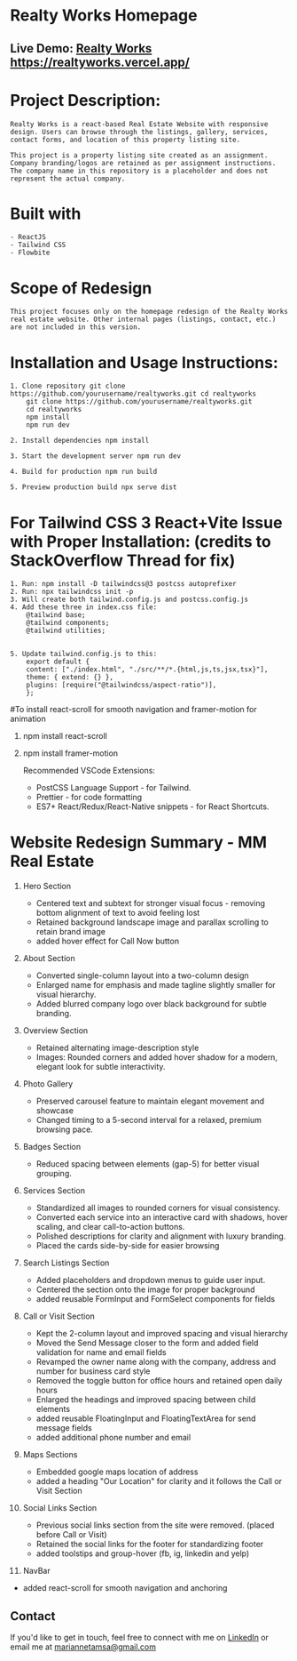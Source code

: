 # Realty Works Homepage

## Live Demo: [Realty Works](https://realtyworks.vercel.app/) https://realtyworks.vercel.app/

# Project Description:

    Realty Works is a react-based Real Estate Website with responsive design. Users can browse through the listings, gallery, services, contact forms, and location of this property listing site.

    This project is a property listing site created as an assignment. Company branding/logos are retained as per assignment instructions. The company name in this repository is a placeholder and does not represent the actual company.

# Built with

    - ReactJS
    - Tailwind CSS
    - Flowbite

# Scope of Redesign

    This project focuses only on the homepage redesign of the Realty Works real estate website. Other internal pages (listings, contact, etc.) are not included in this version.

# Installation and Usage Instructions:

    1. Clone repository git clone https://github.com/yourusername/realtyworks.git cd realtyworks
        git clone https://github.com/yourusername/realtyworks.git
        cd realtyworks
        npm install
        npm run dev

    2. Install dependencies npm install

    3. Start the development server npm run dev

    4. Build for production npm run build

    5. Preview production build npx serve dist

# For Tailwind CSS 3 React+Vite Issue with Proper Installation: (credits to StackOverflow Thread for fix)

    1. Run: npm install -D tailwindcss@3 postcss autoprefixer
    2. Run: npx tailwindcss init -p
    3. Will create both tailwind.config.js and postcss.config.js
    4. Add these three in index.css file:
        @tailwind base;
        @tailwind components;
        @tailwind utilities;


    5. Update tailwind.config.js to this:
        export default {
        content: ["./index.html", "./src/**/*.{html,js,ts,jsx,tsx}"],
        theme: { extend: {} },
        plugins: [require("@tailwindcss/aspect-ratio")],
        };

#To install react-scroll for smooth navigation and framer-motion for animation

1.  npm install react-scroll
2.  npm install framer-motion

    Recommended VSCode Extensions:

    - PostCSS Language Support - for Tailwind.
    - Prettier - for code formatting
    - ES7+ React/Redux/React-Native snippets - for React Shortcuts.

# Website Redesign Summary - MM Real Estate

1. Hero Section

   - Centered text and subtext for stronger visual focus - removing bottom alignment of text to avoid feeling lost
   - Retained background landscape image and parallax scrolling to retain brand image
   - added hover effect for Call Now button

2. About Section

   - Converted single-column layout into a two-column design
   - Enlarged name for emphasis and made tagline slightly smaller for visual hierarchy.
   - Added blurred company logo over black background for subtle branding.

3. Overview Section

   - Retained alternating image-description style
   - Images: Rounded corners and added hover shadow for a modern, elegant look for subtle interactivity.

4. Photo Gallery

   - Preserved carousel feature to maintain elegant movement and showcase
   - Changed timing to a 5-second interval for a relaxed, premium browsing pace.

5. Badges Section

   - Reduced spacing between elements (gap-5) for better visual grouping.

6. Services Section

   - Standardized all images to rounded corners for visual consistency.
   - Converted each service into an interactive card with shadows, hover scaling, and clear call-to-action buttons.
   - Polished descriptions for clarity and alignment with luxury branding.
   - Placed the cards side-by-side for easier browsing

7. Search Listings Section

   - Added placeholders and dropdown menus to guide user input.
   - Centered the section onto the image for proper background
   - added reusable FormInput and FormSelect components for fields

8. Call or Visit Section

   - Kept the 2-column layout and improved spacing and visual hierarchy
   - Moved the Send Message closer to the form and added field validation for name and email fields
   - Revamped the owner name along with the company, address and number for business card style
   - Removed the toggle button for office hours and retained open daily hours
   - Enlarged the headings and improved spacing between child elements
   - added reusable FloatingInput and FloatingTextArea for send message fields
   - added additional phone number and email

9. Maps Sections

   - Embedded google maps location of address
   - added a heading "Our Location" for clarity and it follows the Call or Visit Section

10. Social Links Section

    - Previous social links section from the site were removed. (placed before Call or Visit)
    - Retained the social links for the footer for standardizing footer
    - added toolstips and group-hover (fb, ig, linkedin and yelp)

11. NavBar

- added react-scroll for smooth navigation and anchoring

## Contact

If you'd like to get in touch, feel free to connect with me on [LinkedIn](https://www.linkedin.com/in/maria-anne-san-andres/) or email me at mariannetamsa@gmail.com
